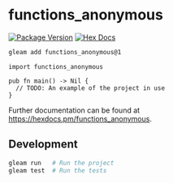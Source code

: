 # functions_anonymous

[![Package Version](https://img.shields.io/hexpm/v/functions_anonymous)](https://hex.pm/packages/functions_anonymous)
[![Hex Docs](https://img.shields.io/badge/hex-docs-ffaff3)](https://hexdocs.pm/functions_anonymous/)

```sh
gleam add functions_anonymous@1
```
```gleam
import functions_anonymous

pub fn main() -> Nil {
  // TODO: An example of the project in use
}
```

Further documentation can be found at <https://hexdocs.pm/functions_anonymous>.

## Development

```sh
gleam run   # Run the project
gleam test  # Run the tests
```
